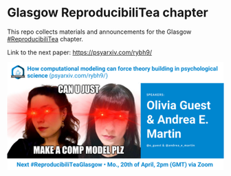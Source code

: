 # Glasgow ReproducibiliTea chapter
This repo collects materials and announcements for the Glasgow [#ReproducibiliTea](https://reproducibilitea.org/) chapter.  

Link to the next paper: https://psyarxiv.com/rybh9/  

![Glasgow Repro](https://github.com/annahensch/Glasgow-ReproducibiliTea/blob/master/Andrea%20E.%20Martin%20%26%20Olivia%20Guest(2).png)
